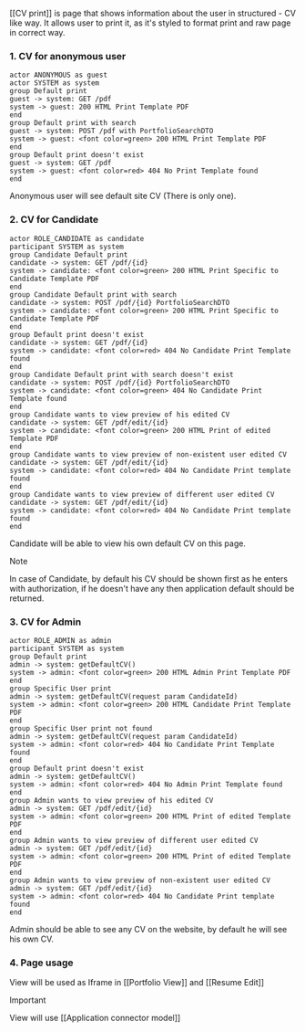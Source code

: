 [[CV print]] is page that shows information about the user in structured - CV like way. It allows user to print it, as it's styled to format print and raw page in correct way.

### 1. CV for anonymous user

```plantuml
actor ANONYMOUS as guest
actor SYSTEM as system
group Default print
guest -> system: GET /pdf
system -> guest: 200 HTML Print Template PDF
end
group Default print with search
guest -> system: POST /pdf with PortfolioSearchDTO 
system -> guest: <font color=green> 200 HTML Print Template PDF
end
group Default print doesn't exist
guest -> system: GET /pdf
system -> guest: <font color=red> 404 No Print Template found
end
```

Anonymous user will see default site CV (There is only one). 

### 2. CV for Candidate

```plantuml
actor ROLE_CANDIDATE as candidate
participant SYSTEM as system
group Candidate Default print
candidate -> system: GET /pdf/{id} 
system -> candidate: <font color=green> 200 HTML Print Specific to Candidate Template PDF
end
group Candidate Default print with search
candidate -> system: POST /pdf/{id} PortfolioSearchDTO 
system -> candidate: <font color=green> 200 HTML Print Specific to Candidate Template PDF
end
group Default print doesn't exist
candidate -> system: GET /pdf/{id} 
system -> candidate: <font color=red> 404 No Candidate Print Template found
end
group Candidate Default print with search doesn't exist
candidate -> system: POST /pdf/{id} PortfolioSearchDTO 
system -> candidate: <font color=green> 404 No Candidate Print Template found
end
group Candidate wants to view preview of his edited CV
candidate -> system: GET /pdf/edit/{id}
system -> candidate: <font color=green> 200 HTML Print of edited Template PDF
end
group Candidate wants to view preview of non-existent user edited CV
candidate -> system: GET /pdf/edit/{id}
system -> candidate: <font color=red> 404 No Candidate Print template found
end
group Candidate wants to view preview of different user edited CV
candidate -> system: GET /pdf/edit/{id}
system -> candidate: <font color=red> 404 No Candidate Print template found
end
```

Candidate will be able to view his own default CV on this page.

>[!NOTE]
>In case of Candidate, by default his CV should be shown first as he enters with authorization, if he doesn't have any then application default should be returned.
### 3. CV for Admin

```plantuml
actor ROLE_ADMIN as admin
participant SYSTEM as system
group Default print
admin -> system: getDefaultCV() 
system -> admin: <font color=green> 200 HTML Admin Print Template PDF
end
group Specific User print
admin -> system: getDefaultCV(request param CandidateId) 
system -> admin: <font color=green> 200 HTML Candidate Print Template PDF
end
group Specific User print not found
admin -> system: getDefaultCV(request param CandidateId) 
system -> admin: <font color=red> 404 No Candidate Print Template found
end
group Default print doesn't exist
admin -> system: getDefaultCV() 
system -> admin: <font color=red> 404 No Admin Print Template found
end
group Admin wants to view preview of his edited CV
admin -> system: GET /pdf/edit/{id}
system -> admin: <font color=green> 200 HTML Print of edited Template PDF
end
group Admin wants to view preview of different user edited CV
admin -> system: GET /pdf/edit/{id}
system -> admin: <font color=green> 200 HTML Print of edited Template PDF
end
group Admin wants to view preview of non-existent user edited CV
admin -> system: GET /pdf/edit/{id}
system -> admin: <font color=red> 404 No Candidate Print template found
end
```

Admin should be able to see any CV on the website, by default he will see his own CV.

### 4. Page usage

View will be used as Iframe in [[Portfolio View]] and [[Resume Edit]]

>[!Important]
>View will use [[Application connector model]]


